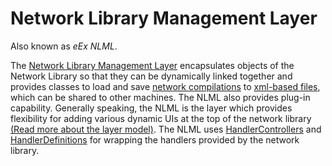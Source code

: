 # Network Library Management Layer

Also known as *eEx NLML*.

The [Network Library Management Layer](eEx-NLML.md) encapsulates objects of the Network Library so that they can be dynamically linked together and provides classes to load and save [network compilations](Network-Compilation.md) to [xml-based files](XNL-File.md), which can be shared to other machines. The NLML also provides plug-in capability. Generally speaking, the NLML is the layer which provides flexibility for adding various dynamic UIs at the top of the network library [(Read more about the layer model)](Relations). The NLML uses [HandlerControllers](HandlerController) and [HandlerDefinitions](HandlerDefinition) for wrapping the handlers provided by the network library.